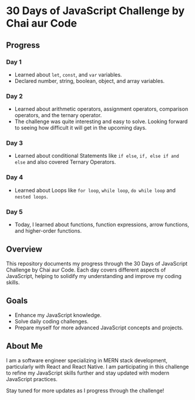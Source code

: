 # 30 Days of JavaScript Challenge by Chai aur Code

## Progress

### Day 1
- Learned about `let`, `const`, and `var` variables.
- Declared number, string, boolean, object, and array variables.

### Day 2
- Learned about arithmetic operators, assignment operators, comparison operators, and the ternary operator.
- The challenge was quite interesting and easy to solve. Looking forward to seeing how difficult it will get in the upcoming days.

### Day 3
- Learned about conditional Statements like `if else`, `if, else if and else` and also covered Ternary Operators.

### Day 4
- Learned about Loops like `for loop`, `while loop`, `do while loop` and `nested loops`.

### Day 5

- Today, I learned about functions, function expressions, arrow functions, and higher-order functions.


## Overview
This repository documents my progress through the 30 Days of JavaScript Challenge by Chai aur Code. Each day covers different aspects of JavaScript, helping to solidify my understanding and improve my coding skills.

## Goals
- Enhance my JavaScript knowledge.
- Solve daily coding challenges.
- Prepare myself for more advanced JavaScript concepts and projects.

## About Me
I am a software engineer specializing in MERN stack development, particularly with React and React Native. I am participating in this challenge to refine my JavaScript skills further and stay updated with modern JavaScript practices.

Stay tuned for more updates as I progress through the challenge!
